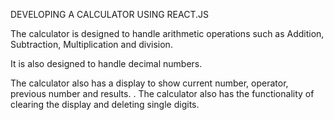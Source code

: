 

DEVELOPING A CALCULATOR USING REACT.JS

The calculator is designed to handle arithmetic operations such as Addition, Subtraction, Multiplication and division.

It is also designed to handle decimal numbers.

The calculator also has a display to show current number, operator, previous number and results.
.
The calculator also has the functionality of clearing the display and deleting single digits.